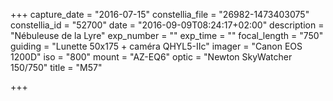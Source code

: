 +++
capture_date = "2016-07-15"
constellia_file = "26982-1473403075"
constellia_id = "52700"
date = "2016-09-09T08:24:17+02:00"
description = "Nébuleuse de la Lyre"
exp_number = ""
exp_time = ""
focal_length = "750"
guiding = "Lunette 50x175 + caméra QHYL5-IIc"
imager = "Canon EOS 1200D"
iso = "800"
mount = "AZ-EQ6"
optic = "Newton SkyWatcher 150/750"
title = "M57"

+++

